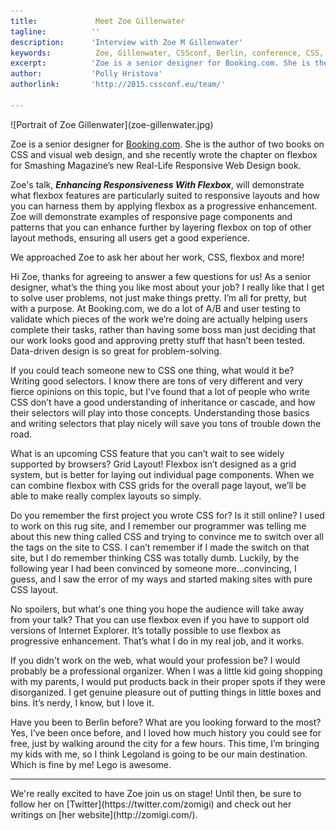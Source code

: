 ```yaml
---
title:             Meet Zoe Gillenwater 
tagline:          ''
description:      'Interview with Zoe M Gillenwater'
keywords:          Zoe, Gillenwater, CSSconf, Berlin, conference, CSS, talks, flexbox
excerpt:          'Zoe is a senior designer for Booking.com. She is the author of two books on CSS and visual web design, and she recently wrote the chapter on flexbox for Smashing Magazine’s new Real-Life Responsive Web Design book. Zoe will tell you how you can enhance responsiveness with flexbox. '
author:           'Polly Hristova'
authorlink:       'http://2015.cssconf.eu/team/'

---
```


<div class="blog-img blog-img--center">
  ![Portrait of Zoe Gillenwater](zoe-gillenwater.jpg)
</div>

Zoe is a senior designer for [Booking.com](http://booking.com). She is the author of two books on CSS and visual web design, and she recently wrote the chapter on flexbox for Smashing Magazine’s new Real-Life Responsive Web Design book.

Zoe's talk, _**Enhancing Responsiveness With Flexbox**_, will demonstrate what flexbox features are particularly suited to responsive layouts and how you can harness them by applying flexbox as a progressive enhancement. Zoe will demonstrate examples of responsive page components and patterns that you can enhance further by layering flexbox on top of other layout methods, ensuring all users get a good experience.

We approached Zoe to ask her about her work, CSS, flexbox and more!

<span class="strong-border">Hi Zoe, thanks for agreeing to answer a few questions for us! As a senior designer, what’s the thing you like most about your job?</span>
I really like that I get to solve user problems, not just make things pretty. I’m all for pretty, but with a purpose. At Booking.com, we do a lot of A/B and user testing to validate which pieces of the work we’re doing are actually helping users complete their tasks, rather than having some boss man just deciding that our work looks good and approving pretty stuff that hasn’t been tested. Data-driven design is so great for problem-solving.

<span class="strong-border">If you could teach someone new to CSS one thing, what would it be?</span>
Writing good selectors. I know there are tons of very different and very fierce opinions on this topic, but I’ve found that a lot of people who write CSS don’t have a good understanding of inheritance or cascade, and how their selectors will play into those concepts. Understanding those basics and writing selectors that play nicely will save you tons of trouble down the road.

<span class="strong-border">What is an upcoming CSS feature that you can’t wait to see widely supported by browsers?</span>
Grid Layout! Flexbox isn’t designed as a grid system, but is better for laying out individual page components. When we can combine flexbox with CSS grids for the overall page layout, we’ll be able to make really complex layouts so simply.

<span class="strong-border">Do you remember the first project you wrote CSS for? Is it still online?</span>
I used to work on this rug site, and I remember our programmer was telling me about this new thing called CSS and trying to convince me to switch over all the <font> tags on the site to CSS. I can’t remember if I made the switch on that site, but I do remember thinking CSS was totally dumb. Luckily, by the following year I had been convinced by someone more...convincing, I guess, and I saw the error of my ways and started making sites with pure CSS layout.

<span class="strong-border">No spoilers, but what's one thing you hope the audience will take away from your talk?</span>
That you can use flexbox even if you have to support old versions of Internet Explorer. It’s totally possible to use flexbox as progressive enhancement. That’s what I do in my real job, and it works.

<span class="strong-border">If you didn't work on the web, what would your profession be?</span>
I would probably be a professional organizer. When I was a little kid going shopping with my parents, I would put products back in their proper spots if they were disorganized. I get genuine pleasure out of putting things in little boxes and bins. It’s nerdy, I know, but I love it.

<span class="strong-border">Have you been to Berlin before? What are you looking forward to the most?</span>
Yes, I’ve been once before, and I loved how much history you could see for free, just by walking around the city for a few hours. This time, I’m bringing my kids with me, so I think Legoland is going to be our main destination. Which is fine by me! Lego is awesome.

<hr>
We're really excited to have Zoe join us on stage! Until then, be sure to follow her on [Twitter](https://twitter.com/zomigi) and check out her writings on [her website](http://zomigi.com/).
